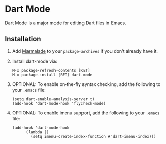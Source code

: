 Dart Mode
=========
Dart Mode is a major mode for editing Dart files in Emacs.

## Installation

1. Add [Marmalade](https://marmalade-repo.org/#download) to your
   `package-archives` if you don't already have it.

1.  Install dart-mode via:
    ```
    M-x package-refresh-contents [RET]
    M-x package-install [RET] dart-mode
    ```

1.  OPTIONAL: To enable on-the-fly syntax checking, add the
    following to your `.emacs` file:
    ```
    (setq dart-enable-analysis-server t)
    (add-hook 'dart-mode-hook 'flycheck-mode)
    ```

1.  OPTIONAL: To enable imenu support, add the
    following to your `.emacs` file:
    ```
	(add-hook 'dart-mode-hook
          (lambda ()
            (setq imenu-create-index-function #'dart-imenu-index)))
    ```
